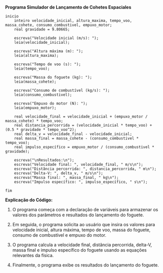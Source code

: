 **Programa Simulador de Lançamento de Cohetes Espaciales**

```portuguol
inicio
    inteiro velocidade_inicial, altura_maxima, tempo_voo, massa_cohete, consumo_combustivel, empuxo_motor;
    real gravidade = 9.80665;

    escreva("Velocidade inicial (m/s): ");
    leia(velocidade_inicial);

    escreva("Altura máxima (m): ");
    leia(altura_maxima);

    escreva("Tempo de voo (s): ");
    leia(tempo_voo);

    escreva("Massa do foguete (kg): ");
    leia(massa_cohete);

    escreva("Consumo de combustível (kg/s): ");
    leia(consumo_combustivel);

    escreva("Empuxo do motor (N): ");
    leia(empuxo_motor);

    real velocidade_final = velocidade_inicial + (empuxo_motor / massa_cohete) * tempo_voo;
    real distancia_percorrida = (velocidade_inicial * tempo_voo) + (0.5 * gravidade * tempo_voo^2);
    real delta_v = velocidade_final - velocidade_inicial;
    real massa_final = massa_cohete - (consumo_combustivel * tempo_voo);
    real impulso_específico = empuxo_motor / (consumo_combustivel * gravidade);

    escreva("\nResultados:\n");
    escreva("Velocidade final: ", velocidade_final, " m/s\n");
    escreva("Distância percorrida: ", distancia_percorrida, " m\n");
    escreva("Delta-V: ", delta_v, " m/s\n");
    escreva("Massa final: ", massa_final, " kg\n");
    escreva("Impulso específico: ", impulso_específico, " s\n");

fim
```

**Explicação do Código:**

1. O programa começa com a declaração de variáveis para armazenar os valores dos parâmetros e resultados do lançamento do foguete.

2. Em seguida, o programa solicita ao usuário que insira os valores para velocidade inicial, altura máxima, tempo de voo, massa do foguete, consumo de combustível e empuxo do motor.

3. O programa calcula a velocidade final, distância percorrida, delta-V, massa final e impulso específico do foguete usando as equações relevantes da física.

4. Finalmente, o programa exibe os resultados do lançamento do foguete.